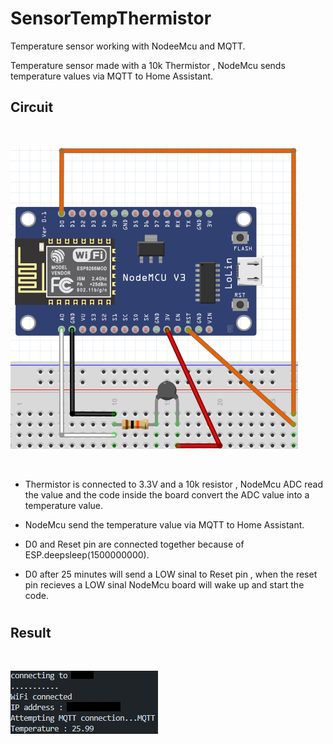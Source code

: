 # SensorTempThermistor

Temperature sensor working with NodeeMcu and MQTT.

Temperature sensor made with a 10k Thermistor , NodeMcu sends temperature values via MQTT to Home Assistant.





## Circuit
<br>

![GitHub Logo](https://github.com/xDiogox/SensorTempThermistor/blob/master/Images/Setup.png)

<br>

- Thermistor is connected to 3.3V and a 10k resistor , NodeMcu ADC read the value and the code inside the board convert the ADC value into a temperature value.
 
- NodeMcu send the temperature value via MQTT to Home Assistant.

- D0 and Reset pin are connected together because of ESP.deepsleep(1500000000). 

- D0 after 25 minutes will send a LOW sinal to Reset pin , when the reset pin recieves a LOW sinal NodeMcu board will wake up and start the code.

<h1>
 
 
## Result

<br>

![GitHub Logo](https://github.com/xDiogox/SensorTempThermistor/blob/master/Images/Result.png)

<br>



